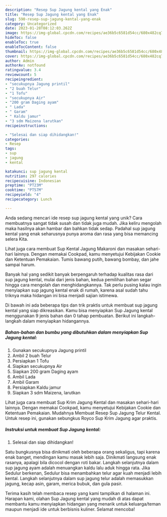 ```yaml
---
description: "Resep Sup Jagung kental yang Enak"
title: "Resep Sup Jagung kental yang Enak"
slug: 590-resep-sup-jagung-kental-yang-enak
category: Uncategorized
date: 2023-01-28T08:12:03.262Z
image: https://img-global.cpcdn.com/recipes/ae36b5c6581d54cc/680x482cq70/sup-jagung-kental-foto-resep-utama.jpg
hideToc: false
enableToc: true
enableTocContent: false
thumbnail: https://img-global.cpcdn.com/recipes/ae36b5c6581d54cc/680x482cq70/sup-jagung-kental-foto-resep-utama.jpg
cover: https://img-global.cpcdn.com/recipes/ae36b5c6581d54cc/680x482cq70/sup-jagung-kental-foto-resep-utama.jpg
author: Admin
authorAv: notfound
ratingvalue: 3.4
reviewcount: 5
recipeingredient:
- "secukupnya Jagung printil"
- "2 buah Telur"
- "1 Tofu"
- "secukupnya Air"
- "200 gram Daging ayam"
- " Lada"
- " Garam"
- " Kaldu jamur"
- "3 sdm Maizena larutkan"
recipeinstructions:

- "Selesai dan siap dihidangkan!"
categories:
- Resep
tags:
- sup
- jagung
- kental

katakunci: sup jagung kental 
nutrition: 297 calories
recipecuisine: Indonesian
preptime: "PT23M"
cooktime: "PT57M"
recipeyield: "4"
recipecategory: Lunch

---
```





Anda sedang mencari ide resep sup jagung kental yang unik? Cara membuatnya sangat tidak susah dan tidak juga mudah. Jika keliru mengolah maka hasilnya akan hambar dan bahkan tidak sedap. Padahal sup jagung kental yang enak seharusnya punya aroma dan rasa yang bisa memancing selera Kita.





Lihat juga cara membuat Sup Kental Jagung Makaroni dan masakan sehari-hari lainnya. Dengan memakai Cookpad, kamu menyetujui Kebijakan Cookie dan Ketentuan Pemakaian. Tumis bawang putih, bawang bombay, dan jahe sampai harum.

Banyak hal yang sedikit banyak berpengaruh terhadap kualitas rasa dari sup jagung kental, mulai dari jenis bahan, kedua pemilihan bahan segar hingga cara mengolah dan menghidangkannya. Tak perlu pusing kalau ingin menyiapkan sup jagung kental enak di rumah, karena asal sudah tahu triknya maka hidangan ini bisa menjadi sajian istimewa.






Di bawah ini ada beberapa tips dan trik praktis untuk membuat sup jagung kental yang siap dikreasikan. Kamu bisa menyiapkan Sup Jagung kental menggunakan 9 jenis bahan dan 0 tahap pembuatan. Berikut ini langkah-langkah dalam menyiapkan hidangannya.

<!--inarticleads1-->

##### Bahan-bahan dan bumbu yang dibutuhkan dalam menyiapkan Sup Jagung kental:

1. Gunakan secukupnya Jagung printil
1. Ambil 2 buah Telur
1. Persiapkan 1 Tofu
1. Siapkan secukupnya Air
1. Siapkan 200 gram Daging ayam
1. Ambil  Lada
1. Ambil  Garam
1. Persiapkan  Kaldu jamur
1. Siapkan 3 sdm Maizena, larutkan


Lihat juga cara membuat Sup Krim Jagung Kental dan masakan sehari-hari lainnya. Dengan memakai Cookpad, kamu menyetujui Kebijakan Cookie dan Ketentuan Pemakaian. Mudahnya Membuat Resep Sup Jagung Telur Kental. Untuk resep ini, gunakan sebungkus Royco Sup Krim Jagung agar praktis. 

<!--inarticleads2-->

##### Instruksi untuk membuat Sup Jagung kental:


1. Selesai dan siap dihidangkan!

Satu bungkusnya bisa dinikmati oleh beberapa orang sekaligus, tapi karena enak banget, mendingan kamu masak lebih saja. Dinikmati langsung enak rasanya, apalagi bila dicocol dengan roti bakar. Langkah selanjutnya dalam sup jagung ayam adalah menuangkan kaldu lalu aduk hingga rata. Jika Sedulur berkenan, Sedulur bisa menambahkan telur agar kuah menjadi lebih kental. Langkah selanjutnya dalam sup jagung telur adalah memasukkan jagung, kecap asin, garam, merica bubuk, dan gula pasir. 

Terima kasih telah membaca resep yang kami tampilkan di halaman ini. Harapan kami, olahan Sup Jagung kental yang mudah di atas dapat membantu kamu menyiapkan hidangan yang menarik untuk keluarga/teman maupun menjadi ide untuk berbisnis kuliner. Selamat mencoba!
